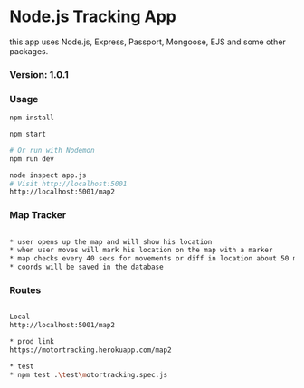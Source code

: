 # Node.js Tracking App

this app uses Node.js, Express, Passport, Mongoose, EJS and some other packages.

### Version: 1.0.1

### Usage

```sh
npm install

npm start

# Or run with Nodemon
npm run dev

node inspect app.js
# Visit http://localhost:5001
http://localhost:5001/map2 

```

### Map Tracker  

```sh

* user opens up the map and will show his location
* when user moves will mark his location on the map with a marker
* map checks every 40 secs for movements or diff in location about 50 meters
* coords will be saved in the database


```

### Routes  
```sh

Local
http://localhost:5001/map2 

* prod link
https://motortracking.herokuapp.com/map2

* test
* npm test .\test\motortracking.spec.js


```


